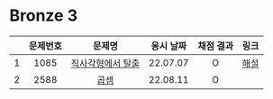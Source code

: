 # Bronze 3
||문제번호|문제명|응시 날짜|채점 결과|링크|
|:-:|:--:|:--:|:---:|:---:|:-|
|1|1085|[직사각형에서 탈출](./1085.js)|22.07.07|O|[해설](https://velog.io/@muz/%EB%B0%B1%EC%A4%80node.js-1085%EB%B2%88-%EC%A7%81%EC%82%AC%EA%B0%81%ED%98%95%EC%97%90%EC%84%9C-%ED%83%88%EC%B6%9C-Math.min)|
|2|2588|[곱셈](./2588.js)|22.08.11|O||